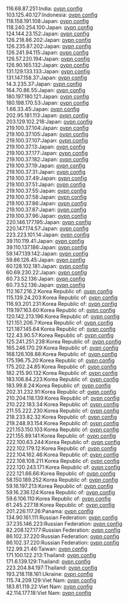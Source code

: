 116.68.87.251:India: [ovpn config](vpn/116_68_87_251.ovpn)  
103.125.40.127:Indonesia: [ovpn config](vpn/103_125_40_127.ovpn)  
118.158.191.108:Japan: [ovpn config](vpn/118_158_191_108.ovpn)  
118.240.254.100:Japan: [ovpn config](vpn/118_240_254_100.ovpn)  
124.144.23.152:Japan: [ovpn config](vpn/124_144_23_152.ovpn)  
126.218.86.202:Japan: [ovpn config](vpn/126_218_86_202.ovpn)  
126.235.87.202:Japan: [ovpn config](vpn/126_235_87_202.ovpn)  
126.241.94.115:Japan: [ovpn config](vpn/126_241_94_115.ovpn)  
126.57.220.194:Japan: [ovpn config](vpn/126_57_220_194.ovpn)  
126.90.165.132:Japan: [ovpn config](vpn/126_90_165_132.ovpn)  
131.129.133.133:Japan: [ovpn config](vpn/131_129_133_133.ovpn)  
131.147.158.37:Japan: [ovpn config](vpn/131_147_158_37.ovpn)  
14.3.235.37:Japan: [ovpn config](vpn/14_3_235_37.ovpn)  
164.70.86.55:Japan: [ovpn config](vpn/164_70_86_55.ovpn)  
180.197.180.121:Japan: [ovpn config](vpn/180_197_180_121.ovpn)  
180.198.170.53:Japan: [ovpn config](vpn/180_198_170_53.ovpn)  
1.66.33.45:Japan: [ovpn config](vpn/1_66_33_45.ovpn)  
202.95.181.113:Japan: [ovpn config](vpn/202_95_181_113.ovpn)  
203.129.102.218:Japan: [ovpn config](vpn/203_129_102_218.ovpn)  
219.100.37.104:Japan: [ovpn config](vpn/219_100_37_104.ovpn)  
219.100.37.105:Japan: [ovpn config](vpn/219_100_37_105.ovpn)  
219.100.37.107:Japan: [ovpn config](vpn/219_100_37_107.ovpn)  
219.100.37.13:Japan: [ovpn config](vpn/219_100_37_13.ovpn)  
219.100.37.177:Japan: [ovpn config](vpn/219_100_37_177.ovpn)  
219.100.37.182:Japan: [ovpn config](vpn/219_100_37_182.ovpn)  
219.100.37.19:Japan: [ovpn config](vpn/219_100_37_19.ovpn)  
219.100.37.31:Japan: [ovpn config](vpn/219_100_37_31.ovpn)  
219.100.37.49:Japan: [ovpn config](vpn/219_100_37_49.ovpn)  
219.100.37.51:Japan: [ovpn config](vpn/219_100_37_51.ovpn)  
219.100.37.55:Japan: [ovpn config](vpn/219_100_37_55.ovpn)  
219.100.37.58:Japan: [ovpn config](vpn/219_100_37_58.ovpn)  
219.100.37.86:Japan: [ovpn config](vpn/219_100_37_86.ovpn)  
219.100.37.87:Japan: [ovpn config](vpn/219_100_37_87.ovpn)  
219.100.37.96:Japan: [ovpn config](vpn/219_100_37_96.ovpn)  
220.146.177.195:Japan: [ovpn config](vpn/220_146_177_195.ovpn)  
220.147.174.57:Japan: [ovpn config](vpn/220_147_174_57.ovpn)  
223.223.101.14:Japan: [ovpn config](vpn/223_223_101_14.ovpn)  
39.110.119.41:Japan: [ovpn config](vpn/39_110_119_41.ovpn)  
39.110.137.186:Japan: [ovpn config](vpn/39_110_137_186.ovpn)  
59.147.139.142:Japan: [ovpn config](vpn/59_147_139_142.ovpn)  
59.86.126.45:Japan: [ovpn config](vpn/59_86_126_45.ovpn)  
60.128.102.181:Japan: [ovpn config](vpn/60_128_102_181.ovpn)  
60.69.230.22:Japan: [ovpn config](vpn/60_69_230_22.ovpn)  
60.73.52.136:Japan: [ovpn config](vpn/60_73_52_136.ovpn)  
60.73.52.136:Japan: [ovpn config](vpn/60_73_52_136.ovpn)  
112.167.216.2:Korea Republic of: [ovpn config](vpn/112_167_216_2.ovpn)  
115.139.24.203:Korea Republic of: [ovpn config](vpn/115_139_24_203.ovpn)  
116.93.201.231:Korea Republic of: [ovpn config](vpn/116_93_201_231.ovpn)  
119.197.163.60:Korea Republic of: [ovpn config](vpn/119_197_163_60.ovpn)  
120.142.213.196:Korea Republic of: [ovpn config](vpn/120_142_213_196.ovpn)  
121.151.206.7:Korea Republic of: [ovpn config](vpn/121_151_206_7.ovpn)  
121.187.145.64:Korea Republic of: [ovpn config](vpn/121_187_145_64.ovpn)  
122.43.90.57:Korea Republic of: [ovpn config](vpn/122_43_90_57.ovpn)  
125.241.251.238:Korea Republic of: [ovpn config](vpn/125_241_251_238.ovpn)  
165.246.170.29:Korea Republic of: [ovpn config](vpn/165_246_170_29.ovpn)  
168.126.108.88:Korea Republic of: [ovpn config](vpn/168_126_108_88.ovpn)  
175.196.75.20:Korea Republic of: [ovpn config](vpn/175_196_75_20.ovpn)  
175.202.24.85:Korea Republic of: [ovpn config](vpn/175_202_24_85.ovpn)  
182.215.90.132:Korea Republic of: [ovpn config](vpn/182_215_90_132.ovpn)  
183.106.84.223:Korea Republic of: [ovpn config](vpn/183_106_84_223.ovpn)  
183.99.8.24:Korea Republic of: [ovpn config](vpn/183_99_8_24.ovpn)  
202.31.232.91:Korea Republic of: [ovpn config](vpn/202_31_232_91.ovpn)  
210.204.118.139:Korea Republic of: [ovpn config](vpn/210_204_118_139.ovpn)  
210.222.183.34:Korea Republic of: [ovpn config](vpn/210_222_183_34.ovpn)  
211.55.222.230:Korea Republic of: [ovpn config](vpn/211_55_222_230.ovpn)  
218.233.82.32:Korea Republic of: [ovpn config](vpn/218_233_82_32.ovpn)  
219.248.93.154:Korea Republic of: [ovpn config](vpn/219_248_93_154.ovpn)  
221.153.150.103:Korea Republic of: [ovpn config](vpn/221_153_150_103.ovpn)  
221.155.89.141:Korea Republic of: [ovpn config](vpn/221_155_89_141.ovpn)  
222.100.63.244:Korea Republic of: [ovpn config](vpn/222_100_63_244.ovpn)  
222.102.179.12:Korea Republic of: [ovpn config](vpn/222_102_179_12.ovpn)  
222.104.162.46:Korea Republic of: [ovpn config](vpn/222_104_162_46.ovpn)  
222.108.108.211:Korea Republic of: [ovpn config](vpn/222_108_108_211.ovpn)  
222.120.243.171:Korea Republic of: [ovpn config](vpn/222_120_243_171.ovpn)  
222.121.66.66:Korea Republic of: [ovpn config](vpn/222_121_66_66.ovpn)  
58.150.189.252:Korea Republic of: [ovpn config](vpn/58_150_189_252.ovpn)  
59.16.197.213:Korea Republic of: [ovpn config](vpn/59_16_197_213.ovpn)  
59.16.236.124:Korea Republic of: [ovpn config](vpn/59_16_236_124.ovpn)  
59.6.106.110:Korea Republic of: [ovpn config](vpn/59_6_106_110.ovpn)  
61.245.227.18:Korea Republic of: [ovpn config](vpn/61_245_227_18.ovpn)  
201.226.117.26:Panama: [ovpn config](vpn/201_226_117_26.ovpn)  
134.90.161.111:Russian Federation: [ovpn config](vpn/134_90_161_111.ovpn)  
37.235.146.223:Russian Federation: [ovpn config](vpn/37_235_146_223.ovpn)  
82.208.127.177:Russian Federation: [ovpn config](vpn/82_208_127_177.ovpn)  
86.102.37.220:Russian Federation: [ovpn config](vpn/86_102_37_220.ovpn)  
86.102.37.220:Russian Federation: [ovpn config](vpn/86_102_37_220.ovpn)  
122.99.21.46:Taiwan: [ovpn config](vpn/122_99_21_46.ovpn)  
171.100.122.213:Thailand: [ovpn config](vpn/171_100_122_213.ovpn)  
171.6.139.129:Thailand: [ovpn config](vpn/171_6_139_129.ovpn)  
223.204.84.197:Thailand: [ovpn config](vpn/223_204_84_197.ovpn)  
193.218.118.161:Ukraine: [ovpn config](vpn/193_218_118_161.ovpn)  
115.74.209.129:Viet Nam: [ovpn config](vpn/115_74_209_129.ovpn)  
183.81.119.22:Viet Nam: [ovpn config](vpn/183_81_119_22.ovpn)  
42.114.177.18:Viet Nam: [ovpn config](vpn/42_114_177_18.ovpn)  
